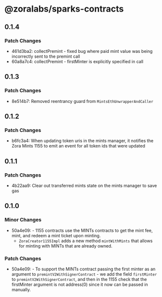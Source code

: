 # @zoralabs/sparks-contracts

## 0.1.4

### Patch Changes

- 461d3ba2: collectPremint - fixed bug where paid mint value was being incorrectly sent to the premint call
- 60a8a7c4: collectPremint - firstMinter is explicitly specified in call

## 0.1.3

### Patch Changes

- 8e514b7: Removed reentrancy guard from `MintsEthUnwrapperAndCaller`

## 0.1.2

### Patch Changes

- b6fc3a4: When updating token uris in the mints manager, it notifies the Zora Mints 1155 to emit an event for all token ids that were updated

## 0.1.1

### Patch Changes

- 4b22aa9: Clear out transferred mints state on the mints manager to save gas

## 0.1.0

### Minor Changes

- 50a4e09: - 1155 contracts use the MINTs contracts to get the mint fee, mint, and redeem a mint ticket upon minting.
  - `ZoraCreator1155Impl` adds a new method `mintWithMints` that allows for minting with MINTs that are already owned.

### Patch Changes

- 50a4e09: - To support the MINTs contract passing the first minter as an argument to `premintV2WithSignerContract` - we add the field `firstMinter` to `premintV2WithSignerContract`, and then in the 1155 check that the firstMinter argument is not address(0) since it now can be passed in manually.
